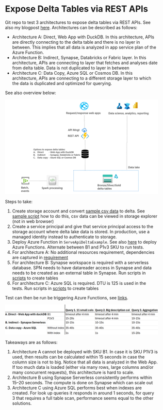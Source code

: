 # Expose Delta Tables via REST APIs

Git repo to test 3 architectures to expose delta tables via REST APIs. See also my blogpost [here](https://rebremer.medium.com/how-to-expose-delta-tables-via-rest-apis-53b4dd7afa4e). Architectures can be described as follows:

- Architecture A: Direct, Web App with DuckDB. In this architecture, APIs are directly connecting to the delta table and there is no layer in between. This implies that all data is analyzed in app service plan of the Azure Function. 
- Architecture B: Indirect, Synapse, Databricks or Fabric layer. In this architecture, APIs are connecting to layer that fetches and analyses date from delta table. Data is not duplicated to layer in between
- Architecture C: Data Copy, Azure SQL or Cosmos DB. In this architecture, APIs are connecting to a different storage layer to which the data is duplicated and optimized for querying.

See also overview below:

![Architecture](Images/architecture.png)

Steps to take:

1. Create storage account and convert [sample csv data](https://azuresynapsestorage.blob.core.windows.net/sampledata/WideWorldImportersDW/csv/full/WideWorldImportersDW/csv/full/fact_sale_1y_full/) to delta. See [sample script](Solution_scripts/csv_to_delta.py) how to do this, csv data can be viewed in storage explorer (not in web browser)
2. Create a service principal and give that service principal access to the storage account where delta lake data is stored. In production, use a managed identity instead to authenticate to storage.
3. Deploy Azure Function in ```ServeApiDeltaExample```. See also [here](https://learn.microsoft.com/en-us/azure/azure-functions/create-first-function-vs-code-python) to deploy Azure Functions. Alternate between B1 and P1v3 SKU to run tests.
4. For architecture A: No additional resources requirement, dependencies are captured in [requirement](requirements.txt)
5. For architecture B: Synapse workspace is required with a serverless database. SPN needs to have datareader access in Synapse and data needs to be created as an external table in Synapse. Run scripts in [scripts](Solution_scripts/Solution_B_sqlscript.sql) to create tables
6. For architecture C: Azure SQL is required. DTU is 125 is used in the tests. Run scripts in [scripts](Solution_scripts/Solution_C_sqlscript) to create tables

Test can then be run be triggering Azure Functions, see [links](Solution_scripts/links.txt).

![Architecture](Images/test_results.png)

Takeaways are as follows:

1. Architecture A cannot be deployed with SKU B1. In case it is SKU P1V3 is used, then results can be calculated within 15 seconds in case the column size is not to big. Notice that all data is analyzed in the Web App. If too much data is loaded (either via many rows, large columns and/or many concurrent requests), this architecture is hard to scale.
2. Architecture B using Synapse Serverless consistently performs within 15–20 seconds. The compute is done on Synapse which can scale out
3. Architecture C using Azure SQL performs best when indexes are created. For look up queries it responds in around 1 seconds, for query 3 that requires a full table scan, performance seems equal to the other solutions.